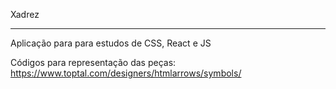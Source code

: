 Xadrez
<hr>

Aplicação para para estudos de CSS, React e JS

Códigos para representação das peças: https://www.toptal.com/designers/htmlarrows/symbols/